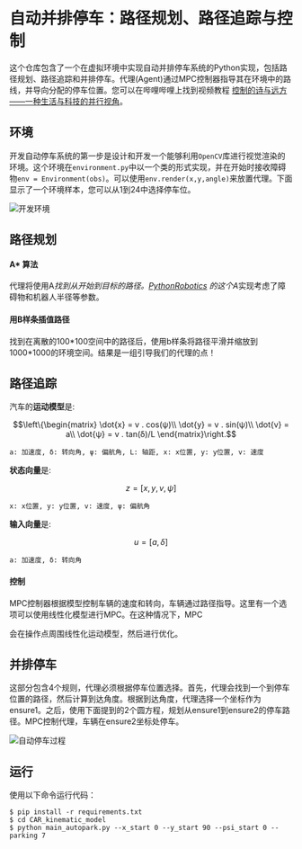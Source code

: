 # 自动并排停车：路径规划、路径追踪与控制

这个仓库包含了一个在虚拟环境中实现自动并排停车系统的Python实现，包括路径规划、路径追踪和并排停车。代理(Agent)通过MPC控制器指导其在环境中的路线，并导向分配的停车位置。您可以在哔哩哔哩上找到视频教程 [控制的诗与远方——一种生活与科技的并行视角]()。

## 环境
开发自动停车系统的第一步是设计和开发一个能够利用`OpenCV`库进行视觉渲染的环境。这个环境在`environment.py`中以一个类的形式实现，并在开始时接收障碍物`env = Environment(obs)`。可以使用`env.render(x,y,angle)`来放置代理。下面显示了一个环境样本，您可以从1到24中选择停车位。

![开发环境](https://user-images.githubusercontent.com/56114938/127310550-745d7123-f02f-48ae-96a7-9f82089b9fd9.JPG)

## 路径规划
#### A* 算法
代理将使用A*找到从开始到目标的路径。[PythonRobotics](https://pythonrobotics.readthedocs.io/en/latest/modules/path_planning.html) 的这个A*实现考虑了障碍物和机器人半径等参数。

#### 用B样条插值路径
找到在离散的100\*100空间中的路径后，使用b样条将路径平滑并缩放到1000\*1000的环境空间。结果是一组引导我们的代理的点！

## 路径追踪
汽车的**运动模型**是:
```math
\left\{\begin{matrix}
\dot{x} = v . cos(ψ)\\
\dot{y} = v . sin(ψ)\\
\dot{v} = a\\
\dot{ψ} = v . tan(δ)/L
\end{matrix}\right.
```
```a: 加速度, δ: 转向角, ψ: 偏航角, L: 轴距, x: x位置, y: y位置, v: 速度```

**状态向量**是:
```math
z=[x,y,v,ψ]
```
```x: x位置, y: y位置, v: 速度, ψ: 偏航角```

**输入向量**是:
```math
u=[a,δ]
```
```a: 加速度, δ: 转向角```

#### 控制
MPC控制器根据模型控制车辆的速度和转向，车辆通过路径指导。这里有一个选项可以使用线性化模型进行MPC。在这种情况下，MPC

会在操作点周围线性化运动模型，然后进行优化。

## 并排停车
这部分包含4个规则，代理必须根据停车位置选择。首先，代理会找到一个到停车位置的路径，然后计算到达角度。根据到达角度，代理选择一个坐标作为ensure1。之后，使用下面提到的2个圆方程，规划从ensure1到ensure2的停车路径。MPC控制代理，车辆在ensure2坐标处停车。

![自动停车过程](https://user-images.githubusercontent.com/56114938/128083454-60f8ba82-00a8-43a2-b8ad-8d4ad09cc762.gif)

## 运行
使用以下命令运行代码：
```
$ pip install -r requirements.txt
$ cd CAR_kinematic_model
$ python main_autopark.py --x_start 0 --y_start 90 --psi_start 0 --parking 7
```

